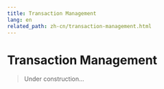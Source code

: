 ```yaml
---
title: Transaction Management
lang: en
related_path: zh-cn/transaction-management.html
---
```


# Transaction Management

> Under construction...